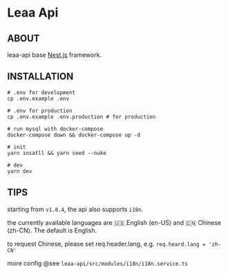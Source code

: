 # Leaa Api

## **ABOUT**

leaa-api base [Nest.js](https://github.com/nestjs/nest) framework.

## **INSTALLATION**

```shell script
# .env for development
cp .env.example .env

# .env for production
cp .env.example .env.production # for production

# run mysql with docker-compose
docker-compose down && docker-compose up -d

# init
yarn insatll && yarn seed --nuke

# dev
yarn dev
```

## **TIPS**

starting from `v1.0.4`, the api also supports `i18n`.

the currently available languages are 🇺🇸 English (en-US) and 🇨🇳 Chinese (zh-CN). The default is English.

to request Chinese, please set req.header.lang, e.g. `req.heard.lang = 'zh-CN'`

more config @see `leaa-api/src/modules/i18n/i18n.service.ts`
